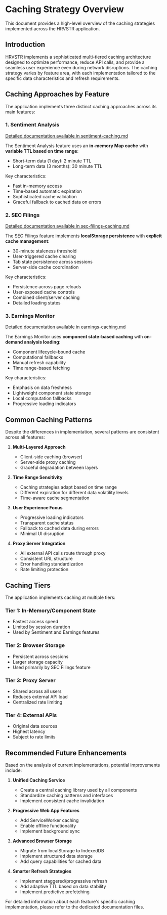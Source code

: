 # Caching Strategy Overview

This document provides a high-level overview of the caching strategies implemented across the HRVSTR application.

## Introduction

HRVSTR implements a sophisticated multi-tiered caching architecture designed to optimize performance, reduce API calls, and provide a seamless user experience even during network disruptions. The caching strategy varies by feature area, with each implementation tailored to the specific data characteristics and refresh requirements.

## Caching Approaches by Feature

The application implements three distinct caching approaches across its main features:

### 1. Sentiment Analysis

[Detailed documentation available in sentiment-caching.md](./sentiment-caching.md)

The Sentiment Analysis feature uses an **in-memory Map cache** with **variable TTL based on time range**:

- Short-term data (1 day): 2 minute TTL
- Long-term data (3 months): 30 minute TTL

Key characteristics:
- Fast in-memory access
- Time-based automatic expiration
- Sophisticated cache validation
- Graceful fallback to cached data on errors

### 2. SEC Filings

[Detailed documentation available in sec-filings-caching.md](./sec-filings-caching.md)

The SEC Filings feature implements **localStorage persistence** with **explicit cache management**:

- 30-minute staleness threshold
- User-triggered cache clearing
- Tab state persistence across sessions
- Server-side cache coordination

Key characteristics:
- Persistence across page reloads
- User-exposed cache controls
- Combined client/server caching
- Detailed loading states

### 3. Earnings Monitor

[Detailed documentation available in earnings-caching.md](./earnings-caching.md)

The Earnings Monitor uses **component state-based caching** with **on-demand analysis loading**:

- Component lifecycle-bound cache
- Computational fallbacks
- Manual refresh capability
- Time range-based fetching

Key characteristics:
- Emphasis on data freshness
- Lightweight component state storage
- Local computation fallbacks
- Progressive loading indicators

## Common Caching Patterns

Despite the differences in implementation, several patterns are consistent across all features:

1. **Multi-Layered Approach**
   - Client-side caching (browser)
   - Server-side proxy caching
   - Graceful degradation between layers

2. **Time Range Sensitivity**
   - Caching strategies adapt based on time range
   - Different expiration for different data volatility levels
   - Time-aware cache segmentation

3. **User Experience Focus**
   - Progressive loading indicators
   - Transparent cache status
   - Fallback to cached data during errors
   - Minimal UI disruption

4. **Proxy Server Integration**
   - All external API calls route through proxy
   - Consistent URL structure
   - Error handling standardization
   - Rate limiting protection

## Caching Tiers

The application implements caching at multiple tiers:

### Tier 1: In-Memory/Component State
- Fastest access speed
- Limited by session duration
- Used by Sentiment and Earnings features

### Tier 2: Browser Storage
- Persistent across sessions
- Larger storage capacity
- Used primarily by SEC Filings feature

### Tier 3: Proxy Server
- Shared across all users
- Reduces external API load
- Centralized rate limiting

### Tier 4: External APIs
- Original data sources
- Highest latency
- Subject to rate limits

## Recommended Future Enhancements

Based on the analysis of current implementations, potential improvements include:

1. **Unified Caching Service**
   - Create a central caching library used by all components
   - Standardize caching patterns and interfaces
   - Implement consistent cache invalidation

2. **Progressive Web App Features**
   - Add ServiceWorker caching
   - Enable offline functionality
   - Implement background sync

3. **Advanced Browser Storage**
   - Migrate from localStorage to IndexedDB
   - Implement structured data storage
   - Add query capabilities for cached data

4. **Smarter Refresh Strategies**
   - Implement staggered/progressive refresh
   - Add adaptive TTL based on data stability
   - Implement predictive prefetching

For detailed information about each feature's specific caching implementation, please refer to the dedicated documentation files.
